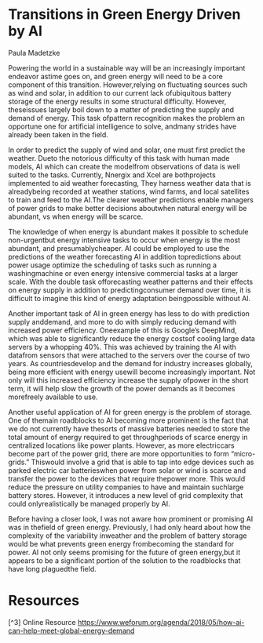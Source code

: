 
# Transitions in Green Energy Driven by AI

Paula Madetzke

Powering the world in a sustainable way will be an increasingly important endeavor astime goes on, and green energy will need to be a core component of this transition. However,relying on fluctuating sources such as wind and solar, in addition to our current lack ofubiquitous battery storage of the energy results in some structural difficulty. However, theseissues largely boil down to a matter of predicting the supply and demand of energy. This task ofpattern recognition makes the problem an opportune one for artificial intelligence to solve, andmany strides have already been taken in the field.

In order to predict the supply of wind and solar, one must first predict the weather. Dueto the notorious difficulty of this task with human made models, AI which can create the modelfrom observations of data is well suited to the tasks. Currently, Nnergix and Xcel are bothprojects implemented to aid weather forecasting, They harness weather data that is alreadybeing recorded at weather stations, wind farms, and local satellites to train and feed to the AI.The clearer weather predictions enable managers of power grids to make better decisions aboutwhen natural energy will be abundant, vs when energy will be scarce.

The knowledge of when energy is abundant makes it possible to schedule non-urgentbut energy intensive tasks to occur when energy is the most abundant, and presumablycheaper. AI could be employed to use the predictions of the weather forecasting AI in addition topredictions about power usage optimize the scheduling of tasks such as running a washingmachine or even energy intensive commercial tasks at a larger scale. With the double task offorecasting weather patterns and their effects on energy supply in addition to predictingconsumer demand over time, it is difficult to imagine this kind of energy adaptation beingpossible without AI.

Another important task of AI in green energy has less to do with prediction supply anddemand, and more to do with simply reducing demand with increased power efficiency. Oneexample of this is Google’s DeepMind, which was able to significantly reduce the energy costsof cooling large data servers by a whopping 40%. This was achieved by training the AI with datafrom sensors that were attached to the servers over the course of two years. As countriesdevelop and the demand for industry increases globally, being more efficient with energy usewill become increasingly important. Not only will this increased efficiency increase the supply ofpower in the short term, it will help slow the growth of the power demands as it becomes morefreely available to use.

Another useful application of AI for green energy is the problem of storage. One of themain roadblocks to AI becoming more prominent is the fact that we do not currently have thesorts of massive batteries needed to store the total amount of energy required to get throughperiods of scarce energy in centralized locations like power plants. However, as more electriccars become part of the power grid, there are more opportunities to form “micro-grids.” Thiswould involve a grid that is able to tap into edge devices such as parked electric car batterieswhen power from solar or wind is scarce and transfer the power to the devices that require thepower more. This would reduce the pressure on utility companies to have and maintain suchlarge battery stores. However, it introduces a new level of grid complexity that could onlyrealistically be managed properly by AI.

Before having a closer look, I was not aware how prominent or promising AI was in thefield of green energy. Previously, I had only heard about how the complexity of the variability inweather and the problem of battery storage would be what prevents green energy frombecoming the standard for power. AI not only seems promising for the future of green energy,but it appears to be a significant portion of the solution to the roadblocks that have long plaguedthe field.


# Resources

[^1]: Online Resource <https://emerj.com/ai-sector-overviews/artificial-intelligence-for-energy-efficiency-and-renewable-energy/>

[^2]: Online Resource <https://www.renewablesinafrica.com/6-unexpected-ai-applications-in-renewable-energy/>

[^3] Online Resource <https://www.weforum.org/agenda/2018/05/how-ai-can-help-meet-global-energy-demand>

